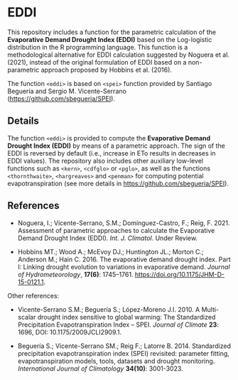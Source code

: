 # EDDI

This repository includes a function for the parametric calculation of the **Evaporative Demand Drought Index (EDDI)** based on the Log-logistic distribution in the R programming language. This function is a methodological alternative for EDDI calculation suggested by Noguera et al. (2021), instead of the original formulation of EDDI based on a non-parametric approach proposed by Hobbins et al. (2016).

The function `<eddi>` is based on `<spei>` function provided by Santiago Beguería and Sergio M. Vicente-Serrano 
(https://github.com/sbegueria/SPEI).


## Details

The function `<eddi>` is provided to compute the **Evaporative Demand Drought Index (EDDI)** by means of a parametric approach. The sign of the EDDI is reversed by default (i.e., increase in ETo results in decreases in EDDI values). The repository also includes other auxiliary low-level functions such as `<kern>`, `<cdfglo>` or `<pglo>`, as well as the functions `<thornthwaite>`, `<hargreaves>` and `<penman>` for computing potential evapotranspiration (see more details in https://github.com/sbegueria/SPEI).


## References

* Noguera, I.; Vicente-Serrano, S.M.; Domínguez-Castro, F.; Reig, F. 2021. Assessment of parametric approaches to calculate the Evaporative Demand 
Drought Index (EDDI). *Int. J. Climatol*. Under Review.

* Hobbins MT.; Wood A.; McEvoy DJ.; Huntington JL.; Morton C.; Anderson M.; Hain C. 2016. The evaporative demand drought index. Part I: Linking drought evolution to variations in evaporative demand. *Journal of Hydrometeorology*, **17(6)**: 1745–1761. https://doi.org/10.1175/JHM-D-15-0121.1.

Other references:

* Vicente-Serrano S.M.; Beguería S.; López-Moreno J.I. 2010. A Multi-scalar drought index sensitive to global warming: The Standardized Precipitation Evapotranspiration Index – SPEI. *Journal of Climate* **23**: 1696, DOI: 10.1175/2009JCLI2909.1.

* Beguería S.; Vicente-Serrano SM.; Reig F.; Latorre B. 2014. Standardized precipitation evapotranspiration index (SPEI) revisited: parameter fitting, evapotranspiration models, tools, datasets and drought monitoring. *International Journal of Climatology* **34(10)**: 3001-3023.

